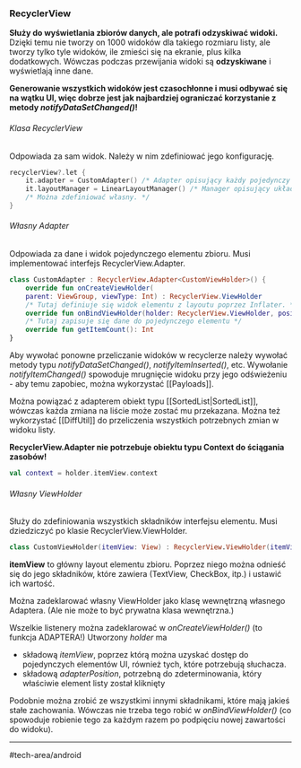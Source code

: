 ### RecyclerView
**Służy do wyświetlania zbiorów danych, ale potrafi odzyskiwać widoki.**
Dzięki temu nie tworzy on 1000 widoków dla takiego rozmiaru listy, ale tworzy tylko tyle widoków, ile zmieści się na ekranie, plus kilka dodatkowych. Wówczas podczas przewijania widoki są **odzyskiwane** i wyświetlają inne dane.

**Generowanie wszystkich widoków jest czasochłonne i musi odbywać się na wątku UI, więc dobrze jest jak najbardziej ograniczać korzystanie z metody _notifyDataSetChanged()_!**

###### Klasa RecyclerView
Odpowiada za sam widok. Należy w nim zdefiniować jego konfigurację. 
```kotlin
recyclerView?.let {
	it.adapter = CustomAdapter() /* Adapter opisujący każdy pojedynczy widok. */
	it.layoutManager = LinearLayoutManager() /* Manager opisujący układ widoków. */
	/* Można zdefiniować własny. */
}
```

###### Własny Adapter
Odpowiada za dane i widok pojedynczego elementu zbioru. Musi implementować interfejs RecyclerView.Adapter.
```kotlin
class CustomAdapter : RecyclerView.Adapter<CustomViewHolder>() {  
    override fun onCreateViewHolder(
	parent: ViewGroup, viewType: Int) : RecyclerView.ViewHolder 
	/* Tutaj definiuje się widok elementu z layoutu poprzez Inflater. */   
    override fun onBindViewHolder(holder: RecyclerView.ViewHolder, position: Int)  
	/* Tutaj zapisuje się dane do pojedynczego elementu */
    override fun getItemCount(): Int 
}
```

Aby wywołać ponowne przeliczanie widoków w recyclerze należy wywołać metody typu *notifyDataSetChanged()*, *notifyItemInserted()*, etc. Wywołanie *notifyItemChanged()* spowoduje mrugnięcie widoku przy jego odświeżeniu - aby temu zapobiec, można wykorzystać [[Payloads]].

Można powiązać z adapterem obiekt typu [[SortedList|SortedList]], wówczas każda zmiana na liście może zostać mu przekazana.
Można też wykorzystać [[DiffUtil]] do przeliczenia wszystkich potrzebnych zmian w widoku listy.

**RecyclerView.Adapter nie potrzebuje obiektu typu Context do ściągania zasobów!**
```kotlin
val context = holder.itemView.context
```

###### Własny ViewHolder
Służy do zdefiniowania wszystkich składników interfejsu elementu. Musi dziedziczyć po klasie RecyclerView.ViewHolder.
```kotlin
class CustomViewHolder(itemView: View) : RecyclerView.ViewHolder(itemView) { }
```
__itemView__ to główny layout elementu zbioru. Poprzez niego można odnieść się do jego składników, które zawiera (TextView, CheckBox, itp.) i ustawić ich wartość.

Można zadeklarować własny ViewHolder jako klasę wewnętrzną własnego Adaptera. (Ale nie może to być prywatna klasa wewnętrzna.)

Wszelkie listenery można zadeklarować w *onCreateViewHolder()* (to funkcja ADAPTERA!) Utworzony *holder* ma 
- składową *itemView*, poprzez którą można uzyskać dostęp do pojedynczych elementów UI, również tych, które potrzebują słuchacza. 
- składową *adapterPosition*, potrzebną do zdeterminowania, który właściwie element listy został kliknięty

Podobnie można zrobić ze wszystkimi innymi składnikami, które mają jakieś stałe zachowania. Wówczas nie trzeba tego robić w _onBindViewHolder()_ (co spowoduje robienie tego za każdym razem po podpięciu nowej zawartości do widoku).


---
#tech-area/android 